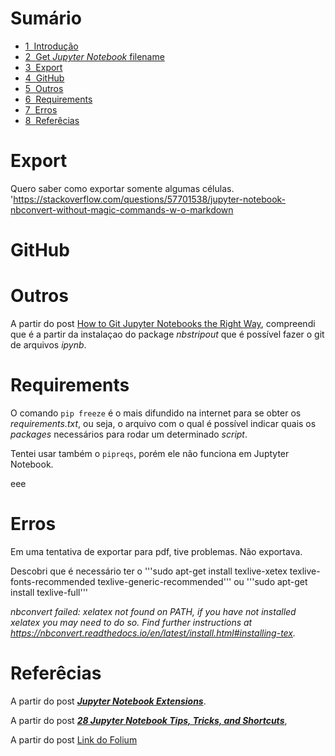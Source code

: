 <h1>Sumário<span class="tocSkip"></span></h1>
<div class="toc"><ul class="toc-item"><li><span><a href="#Introdução" data-toc-modified-id="Introdução-1"><span class="toc-item-num">1&nbsp;&nbsp;</span>Introdução</a></span></li><li><span><a href="#Get-Jupyter-Notebook-filename" data-toc-modified-id="Get-Jupyter-Notebook-filename-2"><span class="toc-item-num">2&nbsp;&nbsp;</span>Get <em>Jupyter Notebook</em> filename</a></span></li><li><span><a href="#Export" data-toc-modified-id="Export-3"><span class="toc-item-num">3&nbsp;&nbsp;</span>Export</a></span></li><li><span><a href="#GitHub" data-toc-modified-id="GitHub-4"><span class="toc-item-num">4&nbsp;&nbsp;</span>GitHub</a></span></li><li><span><a href="#Outros" data-toc-modified-id="Outros-5"><span class="toc-item-num">5&nbsp;&nbsp;</span>Outros</a></span></li><li><span><a href="#Requirements" data-toc-modified-id="Requirements-6"><span class="toc-item-num">6&nbsp;&nbsp;</span>Requirements</a></span></li><li><span><a href="#Erros" data-toc-modified-id="Erros-7"><span class="toc-item-num">7&nbsp;&nbsp;</span>Erros</a></span></li><li><span><a href="#Referêcias" data-toc-modified-id="Referêcias-8"><span class="toc-item-num">8&nbsp;&nbsp;</span>Referêcias</a></span></li></ul></div>

# Export

Quero saber como exportar somente algumas células.
'https://stackoverflow.com/questions/57701538/jupyter-notebook-nbconvert-without-magic-commands-w-o-markdown


# GitHub

# Outros

A partir do post [How to Git Jupyter Notebooks the Right Way](http://mateos.io/blog/jupyter-notebook-in-git), compreendi que é a partir da instalaçao do package _nbstripout_ que é possível fazer o git de arquivos _ipynb_.


# Requirements

O comando ```pip freeze``` é o mais difundido na internet para se obter os *requirements.txt*, ou seja, o arquivo com o qual é possível indicar quais os *packages* necessários para rodar um determinado *script*.

Tentei usar também o ```pipreqs```, porém ele não funciona em Juptyter Notebook.

eee

# Erros

Em uma tentativa de exportar para pdf, tive problemas. Não exportava.

Descobri que é necessário ter o
'''sudo apt-get install texlive-xetex texlive-fonts-recommended texlive-generic-recommended'''
ou
'''sudo apt-get install texlive-full'''

_nbconvert failed: xelatex not found on PATH, if you have not installed xelatex you may need to do so. Find further instructions at https://nbconvert.readthedocs.io/en/latest/install.html#installing-tex._

# Referêcias

A partir do post <a title="Link do Folium" href="https://towardsdatascience.com/jupyter-notebook-extensions-517fa69d2231" target="_blank">**_Jupyter Notebook Extensions_**</a>.

A partir do post <a title="Link do Folium" href="https://www.dataquest.io/blog/jupyter-notebook-tips-tricks-shortcuts/" target="_blank">**_28 Jupyter Notebook Tips, Tricks, and Shortcuts_**</a>, 


A partir do post [Link do Folium](https://towardsdatascience.com/jupyter-notebook-extensions-517fa69d2231)
